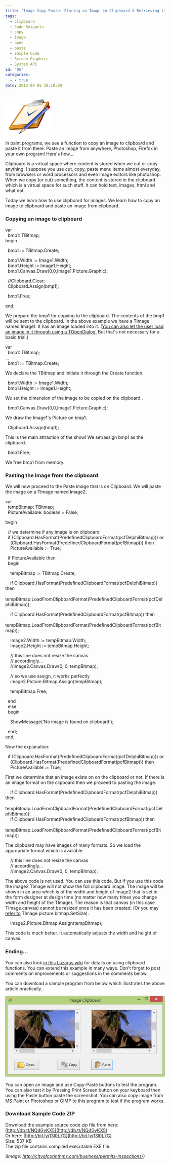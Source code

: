 ```yaml
---
title: 'Image Copy Paste: Storing an Image in Clipboard & Retrieving it'
tags:
  - clipboard
  - Code Snippets
  - copy
  - image
  - open
  - paste
  - Sample Code
  - Screen Graphics
  - System API
id: '95'
categories:
  - - true
date: 2013-05-05 18:10:00
---
```


![](image-copy-paste-clipboard/clipboard_icon.jpg)

In paint programs, we see a function to copy an image to clipboard and paste it from there. Paste an image from anywhere, Photoshop, Firefox in your own program! Here's how...
<!-- more -->
  
  
Clipboard is a virtual space where content is stored when we cut or copy anything. I suppose you use cut, copy, paste menu items almost everyday, from browsers or word processors and even image editors like photoshop. When we copy (or cut) something, the content is stored in the clipboard which is a virtual space for such stuff. It can hold text, images, html and what not.  
  
Today we learn how to use clipboard for images. We learn how to copy an image to clipboard and paste an image from clipboard.  
  

### Copying an image to clipboard

var  
  bmp1: TBitmap;  
begin  
  
  bmp1 := TBitmap.Create;  
  
  bmp1.Width := Image1.Width;  
  bmp1.Height := Image1.Height;  
  bmp1.Canvas.Draw(0,0,Image1.Picture.Graphic);  
  
  //Clipboard.Clear;  
  Clipboard.Assign(bmp1);  
  
  bmp1.Free;  
  
end;

  
We prepare the bmp1 for copying to the clipboard. The contents of the bmp1 will be sent to the clipboard. In the above example we have a TImage named Image1. It has an image loaded into it. ([You can also let the user load an image in it through using a TOpenDialog.](http://lazplanet.blogspot.com/2013/05/a-simple-image-viewer-from-start-to.html) But that's not necessary for a basic trial.)  
  
var  
  bmp1: TBitmap;  
...  
  bmp1 := TBitmap.Create;  
  
We declare the TBitmap and initiate it through the Create function.  
  
  bmp1.Width := Image1.Width;  
  bmp1.Height := Image1.Height;  
  
We set the dimension of the image to be copied on the clipboard .  
  
  bmp1.Canvas.Draw(0,0,Image1.Picture.Graphic);  
  
We draw the Image1's Picture on bmp1.  
  
  Clipboard.Assign(bmp1);  
  
This is the main attraction of the show! We set/assign bmp1 as the clipboard.  
  
  bmp1.Free;  
  
We free bmp1 from memory.  
  

### Pasting the image from the clipboard

We will now proceed to the Paste image that is on Clipboard. We will paste the image on a TImage named Image2.  
  

var  
  tempBitmap: TBitmap;  
  PictureAvailable: boolean = False;  
  
begin  
  
  
  // we determine if any image is on clipboard  
  if (Clipboard.HasFormat(PredefinedClipboardFormat(pcfDelphiBitmap))) or  
    (Clipboard.HasFormat(PredefinedClipboardFormat(pcfBitmap))) then  
    PictureAvailable := True;  
  
  
  if PictureAvailable then  
  begin  
  
  
    tempBitmap := TBitmap.Create;  
  
  
    if Clipboard.HasFormat(PredefinedClipboardFormat(pcfDelphiBitmap)) then  
      tempBitmap.LoadFromClipboardFormat(PredefinedClipboardFormat(pcfDelphiBitmap));  
  
    if Clipboard.HasFormat(PredefinedClipboardFormat(pcfBitmap)) then  
      tempBitmap.LoadFromClipboardFormat(PredefinedClipboardFormat(pcfBitmap));  
  
  
    Image2.Width := tempBitmap.Width;  
    Image2.Height := tempBitmap.Height;  
  
  
    // this line does not resize the canvas  
    // accordingly...  
    //Image2.Canvas.Draw(0, 0, tempBitmap);  
  
  
    // so we use assign, it works perfectly  
    image2.Picture.Bitmap.Assign(tempBitmap);  
  
  
    tempBitmap.Free;  
  
  
  end  
  else  
  begin  
  
    ShowMessage('No image is found on clipboard');  
  
  end;  
end;

  
Now the explanation:  
  
  if (Clipboard.HasFormat(PredefinedClipboardFormat(pcfDelphiBitmap))) or  
    (Clipboard.HasFormat(PredefinedClipboardFormat(pcfBitmap))) then  
    PictureAvailable := True;  
  
First we determine that an image exists on on the clipboard or not. If there is an image format on the clipboard then we proceed to pasting the image.  
  
    if Clipboard.HasFormat(PredefinedClipboardFormat(pcfDelphiBitmap)) then  
      tempBitmap.LoadFromClipboardFormat(PredefinedClipboardFormat(pcfDelphiBitmap));  
    if Clipboard.HasFormat(PredefinedClipboardFormat(pcfBitmap)) then  
      tempBitmap.LoadFromClipboardFormat(PredefinedClipboardFormat(pcfBitmap));  
  
The clipboard may have images of many formats. So we load the appropriate format which is available.  
  
    // this line does not resize the canvas  
    // accordingly...  
    //Image2.Canvas.Draw(0, 0, tempBitmap);  
  
The above code is not used. You can use this code. But if you use this code the image2 TImage will not show the full clipboard image. The image will be shown in an area which is of the width and height of Image2 that is set in the form designer at design time (no matter how many times you change width and height of the TImage). The reason is that canvas (in this case TImage.canvas) cannot be resized once it has been created. (Or you may [refer to](http://lazarus.freepascal.org/index.php/topic,20709.0.html) TImage.picture.bitmap.SetSize).  
  
    image2.Picture.Bitmap.Assign(tempBitmap);  
  
This code is much better. It automatically adjusts the width and height of canvas.  
  

### Ending...

You can also look [in this Lazarus wiki](http://wiki.lazarus.freepascal.org/Clipboard) for details on using clipboard functions. You can extend this example in many ways. Don't forget to post comments on improvements or suggestions in the comments below.  
  
You can download a sample program from below which illustrates the above article practically.  
  

![](image-copy-paste-clipboard/image-clipboard-copy-paste-.jpg)

  
You can open an image and use Copy-Paste buttons to test the program. You can also test it by Pressing Print Screen button on your keyboard then using the Paste button paste the screenshot. You can also copy image from MS Paint or Photoshop or GIMP to this program to test if the program works.  
  

### Download Sample Code ZIP

Download the example source code zip file from here: [http://db.tt/NQdGyKX5](http://db.tt/NQdGyKX5)  
Or here: [http://bit.ly/13l0L7G](http://bit.ly/13l0L7G)  
Size: 537 KB  
The zip file contains compiled executable EXE file.  
  
_(Image: http://cityofcorinthms.com/business/permits-inspections/)_